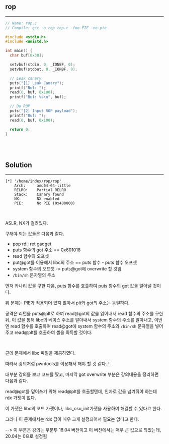 ## rop
---

```c
// Name: rop.c
// Compile: gcc -o rop rop.c -fno-PIE -no-pie

#include <stdio.h>
#include <unistd.h>

int main() {
  char buf[0x30];

  setvbuf(stdin, 0, _IONBF, 0);
  setvbuf(stdout, 0, _IONBF, 0);

  // Leak canary
  puts("[1] Leak Canary");
  printf("Buf: ");
  read(0, buf, 0x100);
  printf("Buf: %s\n", buf);

  // Do ROP
  puts("[2] Input ROP payload");
  printf("Buf: ");
  read(0, buf, 0x100);

  return 0;
}
```

<br><br>

## Solution
---

```
[*] '/home/index/rop/rop'
    Arch:     amd64-64-little
    RELRO:    Partial RELRO
    Stack:    Canary found
    NX:       NX enabled
    PIE:      No PIE (0x400000)
```

<br>

ASLR, NX가 걸려있다.

구해야 되는 값들은 다음과 같다.

+ pop rdi; ret gadget
+ puts 함수의 got 주소 == 0x601018
+ read 함수의 오프셋
+ put@got를 이용해서 libc의 주소 == puts 함수 - puts 함수 오프셋
+ system 함수의 오프셋 -> puts@got에 overwrite 할 것임
+ ```/bin/sh``` 문자열의 주소


먼저 카나리 값을 구한 다음, puts 함수를 호출하여 puts 함수의 got 값을 알아낼 것이다.

위 문제는 PIE가 적용되어 있지 않아서 plt와 got의 주소는 동일하다.

공격은 리턴을 puts@plt로 하여 read@got의 값을 읽어내서 read 함수의 주소를 구한 뒤, 이 값을 통해 libc의 베이스 주소를 알아내서 system 함수의 주소를 알아내고, 이번엔 read 함수를 호출하여 read@got에 system 함수의 주소와 ```/bin/sh``` 문자열을 넣어주고 read@plt를 호출하여 셸을 흭득할 것이다.

<br>

근데 문제에서 libc 파일을 제공하였다.

따라서 강의처럼 pwntools를 이용해서 해야 할 것 같다..!

대부분 강의를 보고 코드를 짰고, 마지막 got overwrite 부분은 강의내용을 정리하면 다음과 같다.

read@got를 덮어쓰기 위해 read@plt를 호출할텐데, 인자로 값을 넘겨줘야 하는데 rdx 가젯이 없다.

이 가젯은 libc의 코드 가젯이나, libc_csu_init가젯을 사용하여 해결할 수 있다고 한다.

그러나 이 문제에서는 rdx 값이 매우 크게 설정되어서 필요는 없다고 한다.

--> 이 부분은 강의는 우분투 18.04 버전이고 이 버전에서는 매우 큰 값으로 되있는데, 20.04는 0으로 설정됨

<br>

```python

```





